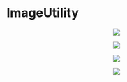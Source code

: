 # ImageUtility

<p align="center">
 <img src="https://imgur.com/kG6h48z.png" />
</p>

<p align="center">
 <img src="https://imgur.com/6qNfqHu.png" />
</p>

<p align="center">
 <img src="https://imgur.com/8jm6iO5.png" />
</p>

<p align="center">
 <img src="https://imgur.com/a/M7G5g9e.png" />
</p>
